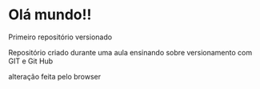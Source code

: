 # Olá mundo!!
 Primeiro repositório versionado
 
 Repositório criado durante uma aula ensinando sobre versionamento com GIT e Git Hub

 alteração feita pelo browser
